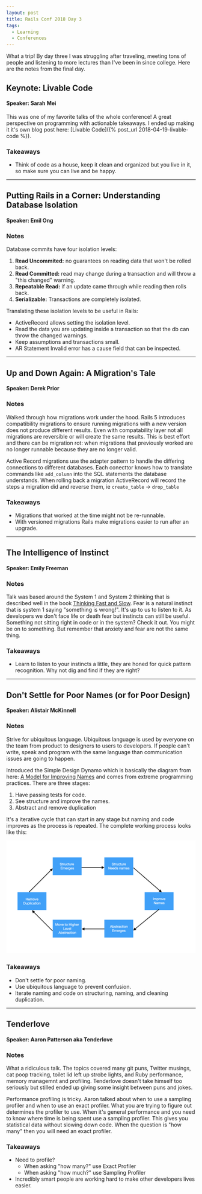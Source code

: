 ```yaml
---
layout: post
title: Rails Conf 2018 Day 3
tags:
  - Learning
  - Conferences
---
```


What a trip! By day three I was struggling after traveling, meeting tons of
people and listening to more lectures than I've been in since college. Here are
the notes from the final day.

## Keynote: Livable Code

#### Speaker: Sarah Mei

This was one of my favorite talks of the whole conference! A great perspective
on programming with actionable takeaways. I ended up making it it's own blog
post here: [Livable Code]({% post_url 2018-04-19-livable-code %}).

### Takeaways

- Think of code as a house, keep it clean and organized but you live in it, so
  make sure you can live and be happy. 

---
## Putting Rails in a Corner: Understanding Database Isolation

#### Speaker: Emil Ong

### Notes

Database commits have four isolation levels:

1. **Read Uncommited:** no guarantees on reading data that won't be rolled
   back.
2. **Read Committed:** read may change during a transaction and will throw a
   "this changed" warning.
3. **Repeatable Read:** if an update came through while reading then rolls
   back.
4. **Serializable:** Transactions are completely isolated.

Translating these isolation levels to be useful in Rails:
- ActiveRecord allows setting the isolation level.
- Read the data you are updating inside a transaction so that the db can throw
  the changed warnings.
- Keep assumptions and transactions small.
- AR Statement Invalid error has a cause field that can be inspected.

---

## Up and Down Again: A Migration's Tale

#### Speaker: Derek Prior

### Notes

Walked through how migrations work under the hood. Rails 5 introduces
compatibility migrations to ensure running migrations with a new version does
not produce different results. Even with compatability layer not all migrations
are reversible or will create the same results. This is best effort and there
can be migration rot: when migrations that previously worked are no longer
runnable because they are no longer valid.

Active Record migrations use the adapter pattern to handle the differing
connections to different databases. Each conecttor knows how to translate
commands like `add_column` into the SQL statements the database understands.
When rolling back a migration ActiveRecord will record the steps a migration
did and reverse them, ie `create_table` -> `drop_table`

### Takeaways
- Migrations that worked at the time might not be re-runnable.
- With versioned migrations Rails make migrations easier to run after an
  upgrade.

---
## The Intelligence of Instinct

#### Speaker: Emily Freeman

### Notes

Talk was based around the System 1 and System 2 thinking that is described well
in the book [Thinking Fast and Slow](#). Fear is a natural instinct that is
system 1 saying "something is wrong!". It's up to us to listen to it. As
developers we don't face life or death fear but instincts can still be useful.
Something not sitting right in code or in the system? Check it out. You might
be on to something. But remember that anxiety and fear are not the same thing.

### Takeaways

- Learn to listen to your instincts a little, they are honed for quick pattern
  recognition. Why not dig and find if they are right?

---
##  Don't Settle for Poor Names (or for Poor Design)

#### Speaker: Alistair McKinnell

### Notes

Strive for ubiquitous language. Ubiquitous language is used by everyone on the
team from product to designers to users to developers. If people can't write,
speak and program with the same language than communication issues are going to
happen. 

Introduced the Simple Design Dynamo which is basically the diagram from here:
[A Model for Improving Names](http://blog.thecodewhisperer.com/permalink/a-model-for-improving-names)
and comes from extreme programming practices. There are three stages:

1. Have passing tests for code.
2. See structure and improve the names.
3. Abstract and remove duplication

It's a iterative cycle that can
start in any stage but naming and code improves as the process is repeated. The
complete working process looks like this:

![Simple Design Dynamo](/assets/img/blog/simple_design_dynamo.png)

### Takeaways

- Don't settle for poor naming.
- Use ubiquitous language to prevent confusion.
- Iterate naming and code on structuring, naming, and cleaning duplication.

---
## Tenderlove

#### Speaker: Aaron Patterson aka Tenderlove

### Notes

What a ridiculous talk. The topics covered many git puns, Twitter musings, cat
poop tracking, toilet lid left up strobe lights, and Ruby performance, memory
managemnt and profiling. Tenderlove doesn't take himself too seriously but
stilled ended up giving some insight between puns and jokes.

Performance profiling is tricky. Aaron talked about when to use a sampling
profiler and when to use an exact profiler. What you are trying to figure out
determines the profiler to use. When it's general performance and you need to
know where time is being spent use a sampling profiler. This gives you
statistical data without slowing down code.  When the question is "how many"
then you will need an exact profiler.

### Takeaways

- Need to profile?
  - When asking "how many?" use Exact Profiler
  - When asking "how much?" use Sampling Profiler
- Incredibly smart people are working hard to make other developers lives
  easier.
